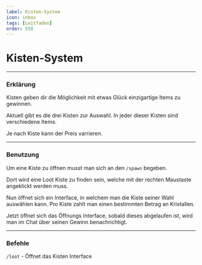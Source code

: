 ```yaml
---
label: Kisten-System
icon: inbox
tags: [Leitfaden]
order: 550
---
```


# Kisten-System

---

### Erklärung

Kisten geben dir die Möglichkeit mit etwas Glück einzigartige Items zu gewinnen.

Aktuell gibt es die drei Kisten zur Auswahl. In jeder dieser Kisten sind verschiedene Items.

Je nach Kiste kann der Preis varrieren.

---

### Benutzung

Um eine Kiste zu öffnen musst man sich an den `/spawn` begeben. 

Dort wird eine Loot Kiste zu finden sein, welche mit der rechten Maustaste angeklickt werden muss.

Nun öffnet sich ein Interface, in welchem man die Kiste seiner Wahl auswählen kann. Pro Kiste zahlt man einen bestimmten Betrag an Kristallen.

Jetzt öffnet sich das Öffnungs Interface, sobald dieses abgelaufen ist, wird man im Chat über seinen Gewinn benachrichtigt.

---

### Befehle

`/loot` - Öffnet das Kisten Interface  
